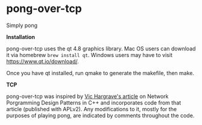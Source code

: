 # pong-over-tcp
Simply pong

**Installation**

pong-over-tcp uses the qt 4.8 graphics library. Mac OS users can download it via homebrew `brew install qt`. Windows users may have to visit https://www.qt.io/download/.

Once you have qt installed, run qmake to generate the makefile, then make.

**TCP**

pong-over-tcp was inspired by [Vic Hargrave's article](http://vichargrave.com/network-programming-design-patterns-in-c/) on Network Porgramming Design Patterns in C++ and incorporates code from that article (published with APLv2). Any modifications to it, mostly for the purposes of playing pong, are indicated by comments throughout the code.